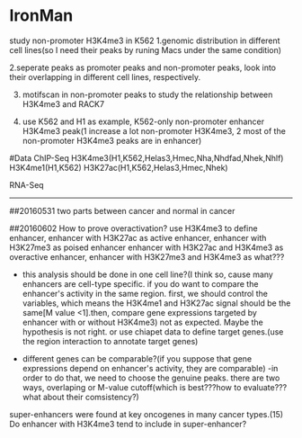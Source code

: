 # IronMan
study non-promoter H3K4me3 in K562
1.genomic distribution in different cell lines(so I need their peaks by runing Macs under the same condition)

2.seperate peaks as promoter peaks and non-promoter peaks, look into their overlapping in different cell lines, respectively.

3. motifscan in non-promoter peaks to study the relationship between H3K4me3 and RACK7

4. use K562 and H1 as example, K562-only non-promoter enhancer H3K4me3 peak(1 increase a lot non-promoter H3K4me3, 2 most of the non-promoter H3K4me3 peaks are in enhancer)

#Data
ChIP-Seq
H3K4me3(H1,K562,Helas3,Hmec,Nha,Nhdfad,Nhek,Nhlf)
H3K4me1(H1,K562)
H3K27ac(H1,K562,Helas3,Hmec,Nhek)

RNA-Seq

----------
##20160531
two parts
between cancer and normal
in cancer

##20160602
How to prove overactivation?
use H3K4me3 to define enhancer, enhancer with H3K27ac as active enhancer, enhancer with H3K27me3 as poised enhancer
enhancer with H3K27ac and H3K4me3 as overactive enhancer, enhancer with H3K27me3 and H3K4me3 as what???
* this analysis should be done in one cell line?(I think so, cause many enhancers are cell-type specific. if you do want to compare the enhancer's activity in the same region. first, we should control the variables, which means the H3K4me1 and H3K27ac signal should be the same[M value <1].then, compare gene expressions targeted by enhancer with or without H3K4me3)
    not as expected. Maybe the hypothesis is not right.
    or 
    use chiapet data to define target genes.(use the region interaction to annotate target genes)
    
    
    
* different genes can be comparable?(if you suppose that gene expressions depend on enhancer's activity, they are comparable)
    -in order to do that, we need to choose the genuine peaks. there are two ways, overlaping or M-value cutoff(which is best???how to evaluate???what about their comsistency?)


super-enhancers were found at key oncogenes in many cancer types.(15)
  Do enhancer with H3K4me3 tend to include in super-enhancer?
  
  


